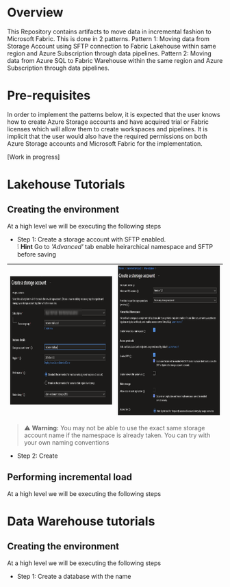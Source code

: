 # Overview

This Repository contains artifacts to move data in incremental fashion to Microsoft Fabric. This is done in 2 patterns.
Pattern 1: Moving data from Storage Account using SFTP connection to Fabric Lakehouse within same region and Azure Subscription through data pipelines.
Pattern 2: Moving data from Azure SQL to Fabric Warehouse within the same region and Azure Subscription through data pipelines.

# Pre-requisites

In order to implement the patterns below, it is expected that the user knows how to create Azure Storage accounts and have acquired trial or Fabric licenses which will allow them to create workspaces and pipelines. It is implicit that the user would also have the required permissions on both Azure Storage accounts and Microsoft Fabric for the implementation.

[Work in progress]

# Lakehouse Tutorials

## Creating the environment

At a high level we will be executing the following steps

- Step 1: Create a storage account with SFTP enabled.
</br> :grey_exclamation: **Hint** Go to *'Advanced'* tab enable heirarchical namespace and SFTP before saving

|<img src='/Assests/IncrementalData/Media/StorageAccountCreate.PNG' width='450' height='300'>|<img src='/Assests/IncrementalData/Media/FileshareEnable.PNG' width='450' height='350'>|
| ----------- | ----------- |
> :warning: **Warning:** You may not be able to use the exact same storage account name if the namespace is already taken. You can try with your own naming conventions

- Step 2: Create


## Performing incremental load

At a high level we will be executing the following steps

# Data Warehouse tutorials

## Creating the environment

At a high level we will be executing the following steps
- Step 1: Create a database with the name 
